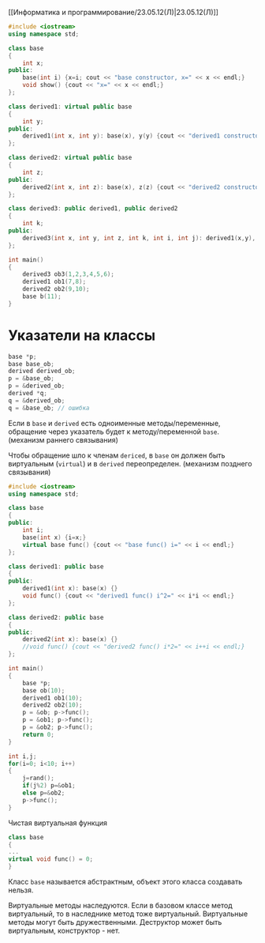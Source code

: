 [[Информатика и программирование/23.05.12(Л)|23.05.12(Л)]]
```cpp
#include <iostream>
using namespace std;

class base
{
	int x;
public:
	base(int i) {x=i; cout << "base constructor, x=" << x << endl;}
	void show() {cout << "x=" << x << endl;}
};

class derived1: virtual public base
{
	int y;
public:
	derived1(int x, int y): base(x), y(y) {cout << "derived1 constructor, y=" << y << endl; base::show();}
};

class derived2: virtual public base
{
	int z;
public:
	derived2(int x, int z): base(x), z(z) {cout << "derived2 constructor, z=" << z << endl; base::show();}
};

class derived3: public derived1, public derived2
{
	int k;
public:
	derived3(int x, int y, int z, int k, int i, int j): derived1(x,y), derived2(z,j), base(i), k(k) {cout << "derived3 constructor, k=" << k << endl;}
};

int main()
{
	derived3 ob3(1,2,3,4,5,6);
	derived1 ob1(7,8);
	derived2 ob2(9,10);
	base b(11);
}
```

# Указатели на классы
```cpp
base *p;
base base_ob;
derived derived_ob;
p = &base_ob;
p = &derived_ob;
derived *q;
q = &derived_ob;
q = &base_ob; // ошибка
```

Если в `base` и `derived` есть одноименные методы/переменные, обращение через указатель будет к методу/переменной `base`. (механизм раннего связывания)

Чтобы обращение шло к членам `dericed`, в `base` он должен быть виртуальным (`virtual`) и в `derived` переопределен. (механизм позднего связывания)

```cpp
#include <iostream>
using namespace std;

class base
{
public:
	int i;
	base(int x) {i=x;}
	virtual base func() {cout << "base func() i=" << i << endl;}
};

class derived1: public base
{
public:
	derived1(int x): base(x) {}
	void func() {cout << "derived1 func() i^2=" << i*i << endl;}
};

class derived2: public base
{
public:
	derived2(int x): base(x) {}
	//void func() {cout << "derived2 func() i*2=" << i++i << endl;}
};

int main()
{
	base *p;
	base ob(10);
	derived1 ob1(10);
	derived2 ob2(10);
	p = &ob; p->func();
	p = &ob1; p->func();
	p = &ob2; p->func();
	return 0;
}
```

```cpp
int i,j;
for(i=0; i<10; i++)
{
	j=rand();
	if(j%2) p=&ob1;
	else p=&ob2;
	p->func();
}
```

Чистая виртуальная функция
```cpp
class base
{
...
virtual void func() = 0;
}
```
Класс `base` называется абстрактным, объект этого класса создавать нельзя.

Виртуальные методы наследуются. Если в базовом классе метод виртуальный, то в наследнике метод тоже виртуальный. Виртуальные методы могут быть дружественными. Деструктор может быть виртуальным, конструктор - нет.